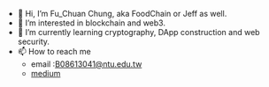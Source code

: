 - 👋 Hi, I’m Fu_Chuan Chung, aka FoodChain or Jeff as well.
- 👀 I’m interested in blockchain and web3.
- 🌱 I’m currently learning cryptography, DApp construction and web security.
- 📫 How to reach me
  - email :B08613041@ntu.edu.tw
  - [medium](https://medium.com/@food-chain)
